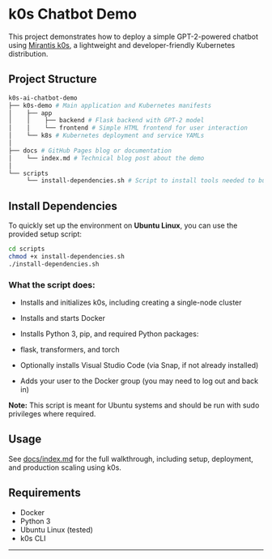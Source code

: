 # k0s Chatbot Demo

This project demonstrates how to deploy a simple GPT-2-powered chatbot using [Mirantis k0s](https://k0sproject.io), a lightweight and developer-friendly Kubernetes distribution.

## Project Structure

```bash
k0s-ai-chatbot-demo
├── k0s-demo # Main application and Kubernetes manifests
│    ├── app
│    │    ├── backend # Flask backend with GPT-2 model
│    │    └── frontend # Simple HTML frontend for user interaction
│    └── k8s # Kubernetes deployment and service YAMLs
│
├── docs # GitHub Pages blog or documentation
│    └── index.md # Technical blog post about the demo
│
└── scripts
     └── install-dependencies.sh # Script to install tools needed to build and run the demo
```

## Install Dependencies

To quickly set up the environment on **Ubuntu Linux**, you can use the provided setup script:

```bash
cd scripts
chmod +x install-dependencies.sh
./install-dependencies.sh

```

### What the script does:

* Installs and initializes k0s, including creating a single-node cluster

* Installs and starts Docker

* Installs Python 3, pip, and required Python packages:

* flask, transformers, and torch

* Optionally installs Visual Studio Code (via Snap, if not already installed)

* Adds your user to the Docker group (you may need to log out and back in)

**Note:** This script is meant for Ubuntu systems and should be run with sudo privileges where required.

## Usage

See [docs/index.md](docs/index.md) for the full walkthrough, including setup, deployment, and production scaling using k0s.

## Requirements

- Docker
- Python 3
- Ubuntu Linux (tested)
- k0s CLI

---
